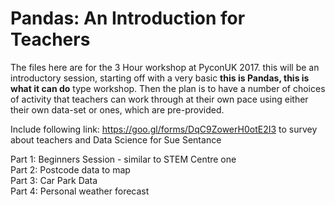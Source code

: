 # Pandas: An Introduction for Teachers

The files here are for the 3 Hour workshop at PyconUK 2017. this will be an introductory session, starting off with a
very basic **this is Pandas, this is what it can do** type workshop. Then the plan is to have a number of choices of
activity that teachers can work through at their own pace using either their own data-set or ones, which are
pre-provided.

Include following link: https://goo.gl/forms/DqC9ZowerH0otE2I3 to survey about teachers and Data Science for Sue
Sentance

Part 1: Beginners Session - similar to STEM Centre one  
Part 2: Postcode data to map  
Part 3: Car Park Data  
Part 4: Personal weather forecast  






